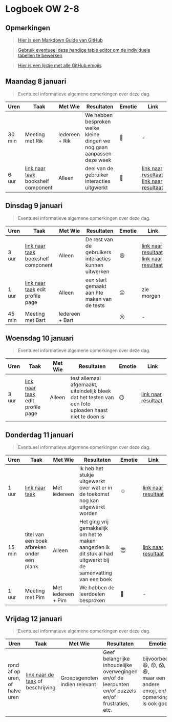 # Logboek OW 2-8

## Opmerkingen

> [Hier is een Markdown Guide van GitHub](https://guides.github.com/features/mastering-markdown/)

> [Gebruik eventueel deze handige table editor om de individuele tabellen te bewerken](https://www.tablesgenerator.com/markdown_tables)

> [Hier is een lijstje met alle GitHub emojis](https://github.com/ikatyang/emoji-cheat-sheet/blob/master/README.md)

## Maandag 8 januari

> Eventueel informatieve algemene opmerkingen over deze dag.

| Uren | Taak  | Met Wie | Resultaten | Emotie | Link |
|---|---|---|---|---|---|
| 30 min | Meeting met Rik | Iedereen + Rik | We hebben besproken welke kleine dingen we nog gaan aanpassen deze week | :hugs: | - |
| 6 uur | [link naar taak](https://github.com/HANICA-DWA/project-sep23-klipspringer/issues/299) bookshelf component | Alleen | deel van de gebruiker interacties uitgwerkt | :woozy_face: | [link naar resultaat](https://github.com/HANICA-DWA/project-sep23-klipspringer/commit/96d4f85c2d0f45a6f01df5c7c1087a7d58d03907) [link naar resultaat](https://github.com/HANICA-DWA/project-sep23-klipspringer/commit/fda91efe1afc0a3ff2e6a8cbe9af084417083f79) |


## Dinsdag 9 januari

> Eventueel informatieve algemene opmerkingen over deze dag.

| Uren | Taak  | Met Wie | Resultaten | Emotie | Link |
|---|---|---|---|---|---|
| 3 uur | [link naar taak](https://github.com/HANICA-DWA/project-sep23-klipspringer/issues/299) bookshelf component | Alleen | De rest van de gebruikers interacties kunnen uitwerken | :smiley: | [link naar resultaat](https://github.com/HANICA-DWA/project-sep23-klipspringer/commit/dd3cd5d593c2216f31e6287428bf97278d3ffff4) [link naar resultaat](https://github.com/HANICA-DWA/project-sep23-klipspringer/commit/7a318d5ee70f755ea77a939d793ea1fc926e11d0) |
| 1 uur | [link naar taak](https://github.com/HANICA-DWA/project-sep23-klipspringer/issues/299) edit profile page | Alleen | een start gemaakt aan hte maken van de tests | :neutral_face: | zie morgen |
| 45 min | Meeting met Bart | Iedereen + Bart |  | :neutral_face: | - |

## Woensdag 10 januari

> Eventueel informatieve algemene opmerkingen over deze dag.

| Uren | Taak  | Met Wie | Resultaten | Emotie | Link |
|---|---|---|---|---|---|
| 3 uur | [link naar taak](https://github.com/HANICA-DWA/project-sep23-klipspringer/issues/299) edit profile page | Alleen | test allemaal afgemaakt, uiteindelijk bleek dat het testen van een foto uploaden haast niet te doen is | :frowning_face: | [link naar resultaat](https://github.com/HANICA-DWA/project-sep23-klipspringer/commit/9da0ee42715d03fa2e715093f62eeb7554973308) |

## Donderdag 11 januari

> Eventueel informatieve algemene opmerkingen over deze dag.

| Uren | Taak  | Met Wie | Resultaten | Emotie | Link |
|---|---|---|---|---|---|
| 1 uur | [link naar taak](https://github.com/HANICA-DWA/project-sep23-klipspringer/issues/300) | Met iedereen | Ik heb het stukje uitgewerkt over wat er in de toekomst nog kan uitgewerkt worden | :relaxed: | [link naar resultaat](https://github.com/HANICA-DWA/project-sep23-klipspringer/commit/07ea2728a7492355561d24b5384d1e3126c9c72d) |
| 15 min | titel van een boek afbreken onder een plank | Alleen | Het ging vrij gemakkelijk om het te maken aangezien ik dit stuk al had uitgwerkt bij de samenvatting van een boek | :innocent: | [link naar resultaat](https://github.com/HANICA-DWA/project-sep23-klipspringer/commit/6a72a3c425a94a871224b5bf1a53e43ad761823a) |
| 1 uur | Meeting met Pim | Met iedereen + Pim | We hebben de leerdoelen besproken | :thinking: | - |

## Vrijdag 12 januari

> Eventueel informatieve algemene opmerkingen over deze dag.

| Uren | Taak  | Met Wie | Resultaten | Emotie | Link |
|---|---|---|---|---|---|
| rond af op uren, of halve uren | [link naar de taak](https://github.com/link-naar-de-taak) of beschrijving | Groepsgenoten indien relevant | Geef belangrijke inhoudelijke overwegingen en/of de leerpunten en/of puzzels en/of frustraties, etc.  |bijvoorbeeld <br />:smiley:, :rage:, :scream:, of :satisfied:, <br />maar een andere emoji, en/of opmerking is ook goed | [link naar de resultaten](https://github.com/link-naar-de-commit) |
| | | | | | |
